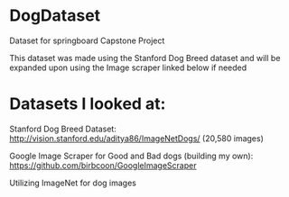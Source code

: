 # DogDataset
Dataset for springboard Capstone Project

This dataset was made using the Stanford Dog Breed dataset and will be expanded upon using the Image scraper linked below if needed
# Datasets I looked at:
Stanford Dog Breed Dataset: http://vision.stanford.edu/aditya86/ImageNetDogs/ (20,580 images)

Google Image Scraper for Good and Bad dogs (building my own): https://github.com/birbcoon/GoogleImageScraper

Utilizing ImageNet for dog images
